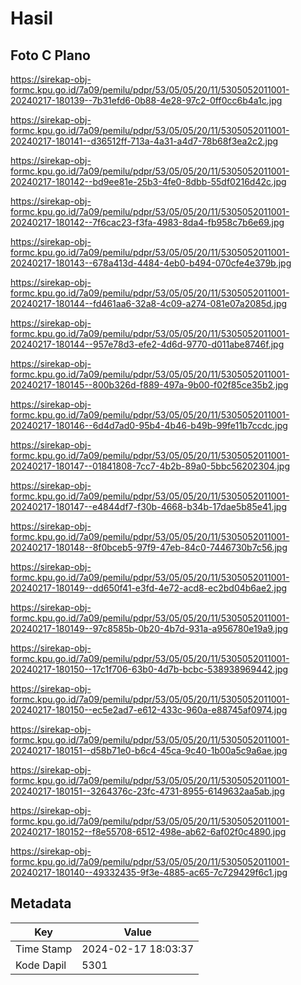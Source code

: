 # Hasil

## Foto C Plano

https://sirekap-obj-formc.kpu.go.id/7a09/pemilu/pdpr/53/05/05/20/11/5305052011001-20240217-180139--7b31efd6-0b88-4e28-97c2-0ff0cc6b4a1c.jpg

https://sirekap-obj-formc.kpu.go.id/7a09/pemilu/pdpr/53/05/05/20/11/5305052011001-20240217-180141--d36512ff-713a-4a31-a4d7-78b68f3ea2c2.jpg

https://sirekap-obj-formc.kpu.go.id/7a09/pemilu/pdpr/53/05/05/20/11/5305052011001-20240217-180142--bd9ee81e-25b3-4fe0-8dbb-55df0216d42c.jpg

https://sirekap-obj-formc.kpu.go.id/7a09/pemilu/pdpr/53/05/05/20/11/5305052011001-20240217-180142--7f6cac23-f3fa-4983-8da4-fb958c7b6e69.jpg

https://sirekap-obj-formc.kpu.go.id/7a09/pemilu/pdpr/53/05/05/20/11/5305052011001-20240217-180143--678a413d-4484-4eb0-b494-070cfe4e379b.jpg

https://sirekap-obj-formc.kpu.go.id/7a09/pemilu/pdpr/53/05/05/20/11/5305052011001-20240217-180144--fd461aa6-32a8-4c09-a274-081e07a2085d.jpg

https://sirekap-obj-formc.kpu.go.id/7a09/pemilu/pdpr/53/05/05/20/11/5305052011001-20240217-180144--957e78d3-efe2-4d6d-9770-d011abe8746f.jpg

https://sirekap-obj-formc.kpu.go.id/7a09/pemilu/pdpr/53/05/05/20/11/5305052011001-20240217-180145--800b326d-f889-497a-9b00-f02f85ce35b2.jpg

https://sirekap-obj-formc.kpu.go.id/7a09/pemilu/pdpr/53/05/05/20/11/5305052011001-20240217-180146--6d4d7ad0-95b4-4b46-b49b-99fe11b7ccdc.jpg

https://sirekap-obj-formc.kpu.go.id/7a09/pemilu/pdpr/53/05/05/20/11/5305052011001-20240217-180147--01841808-7cc7-4b2b-89a0-5bbc56202304.jpg

https://sirekap-obj-formc.kpu.go.id/7a09/pemilu/pdpr/53/05/05/20/11/5305052011001-20240217-180147--e4844df7-f30b-4668-b34b-17dae5b85e41.jpg

https://sirekap-obj-formc.kpu.go.id/7a09/pemilu/pdpr/53/05/05/20/11/5305052011001-20240217-180148--8f0bceb5-97f9-47eb-84c0-7446730b7c56.jpg

https://sirekap-obj-formc.kpu.go.id/7a09/pemilu/pdpr/53/05/05/20/11/5305052011001-20240217-180149--dd650f41-e3fd-4e72-acd8-ec2bd04b6ae2.jpg

https://sirekap-obj-formc.kpu.go.id/7a09/pemilu/pdpr/53/05/05/20/11/5305052011001-20240217-180149--97c8585b-0b20-4b7d-931a-a956780e19a9.jpg

https://sirekap-obj-formc.kpu.go.id/7a09/pemilu/pdpr/53/05/05/20/11/5305052011001-20240217-180150--17c1f706-63b0-4d7b-bcbc-538938969442.jpg

https://sirekap-obj-formc.kpu.go.id/7a09/pemilu/pdpr/53/05/05/20/11/5305052011001-20240217-180150--ec5e2ad7-e612-433c-960a-e88745af0974.jpg

https://sirekap-obj-formc.kpu.go.id/7a09/pemilu/pdpr/53/05/05/20/11/5305052011001-20240217-180151--d58b71e0-b6c4-45ca-9c40-1b00a5c9a6ae.jpg

https://sirekap-obj-formc.kpu.go.id/7a09/pemilu/pdpr/53/05/05/20/11/5305052011001-20240217-180151--3264376c-23fc-4731-8955-6149632aa5ab.jpg

https://sirekap-obj-formc.kpu.go.id/7a09/pemilu/pdpr/53/05/05/20/11/5305052011001-20240217-180152--f8e55708-6512-498e-ab62-6af02f0c4890.jpg

https://sirekap-obj-formc.kpu.go.id/7a09/pemilu/pdpr/53/05/05/20/11/5305052011001-20240217-180140--49332435-9f3e-4885-ac65-7c729429f6c1.jpg


## Metadata

| Key        | Value               |
| ---------- | ------------------- |
| Time Stamp | 2024-02-17 18:03:37 |
| Kode Dapil | 5301                |



